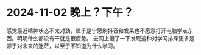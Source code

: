 # 2024-11-02 晚上？下午？

感觉最近精神状态不太对劲，属于是宁愿刷抖音和发呆也不愿意打开电脑学点东西。明明什么都没有干就是很疲惫。
去网上搜了一下发现这种对学习排斥更多是源于对未来的迷茫，以至于不知道为什么学习。

